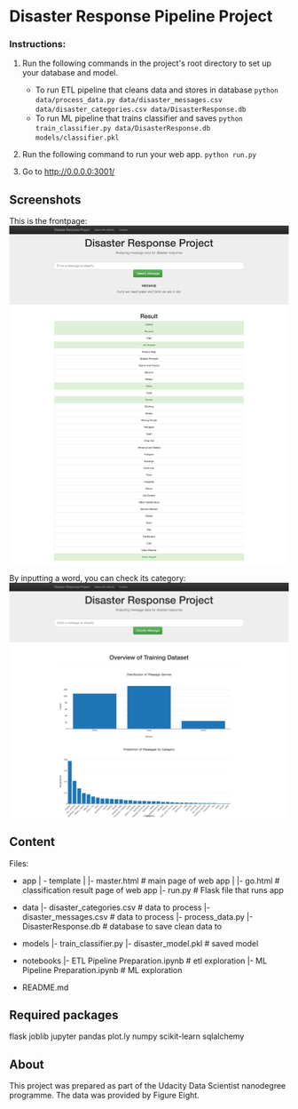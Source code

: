 # Disaster Response Pipeline Project

### Instructions:
1. Run the following commands in the project's root directory to set up your database and model.

    - To run ETL pipeline that cleans data and stores in database
        `python data/process_data.py data/disaster_messages.csv data/disaster_categories.csv data/DisasterResponse.db`
    - To run ML pipeline that trains classifier and saves
        `python train_classifier.py data/DisasterResponse.db models/classifier.pkl`

2. Run the following command to run your web app.
    `python run.py`

3. Go to http://0.0.0.0:3001/

## Screenshots
This is the frontpage:
![Alt text](https://github.com/vbardarova/nanodegree/blob/master/disaster_response_app_vb/screenshot1.png?raw=true "Screenshot1")

By inputting a word, you can check its category:
![Alt text](https://github.com/vbardarova/nanodegree/blob/master/disaster_response_app_vb/screenshot2.png?raw=true "Screenshot2")


## Content
Files:
- app
| - template
| |- master.html  # main page of web app
| |- go.html  # classification result page of web app
|- run.py  # Flask file that runs app

- data
|- disaster_categories.csv  # data to process
|- disaster_messages.csv  # data to process
|- process_data.py
|- DisasterResponse.db   # database to save clean data to

- models
|- train_classifier.py
|- disaster_model.pkl  # saved model

- notebooks
|- ETL Pipeline Preparation.ipynb # etl exploration
|- ML Pipeline Preparation.ipynb # ML exploration

- README.md


## Required packages
flask
joblib
jupyter 
pandas
plot.ly
numpy
scikit-learn
sqlalchemy



## About
This project was prepared as part of the Udacity Data Scientist nanodegree programme. The data was provided by Figure Eight. 
